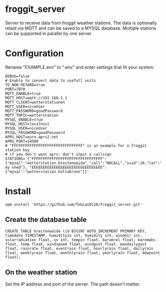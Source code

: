 # froggit_server
 Server to receive data from froggit weather stations. The data is optionally relaid via MQTT and can be saved to a MYSQL database. Multiple stations can be supported in parallel by one server.
# Configuration
Rename "EXAMPLE.env" to ".env" and enter settings that fit your system.

    DEBUG=false
    # Enable to convert data to usefull units
    TO_NON_RETARD=true
    PORT=7070
    MQTT_ENABLE=true
    MQTT_HOST=mqtt://192.168.1.1
    MQTT_CLIENT=wetterstationen
    MQTT_USER=niceUser
    MQTT_PASSWORD=goodPassword
    MQTT_TOPIC=wetterstation
    MYSQL_ENABLE=true
    MYSQL_HOST=localhost
    MYSQL_USER=niceUser
    MYSQL_PASSWORD=goodPassword
    APRS_HOST=euro.aprs2.net
    APRS_PORT=14580
    # "FFFFFFFFFFFFFFFFFFFFFFFFFFFFFFFF" is an example for a froggit station key
    # if you don't want aprs: don't input a callsign
    STATIONS='{"FFFFFFFFFFFFFFFFFFFFFFFFFFFFFFFF":{"mysql":"wetterstation.breitenwaida","call":"N0CALL","ssid":10,"lat":"4780.60N","lon":"01604.02E","comment":"on my shed"}, "EEEEEEEEEEEEEEEEEEEEEEEEEEEEEEEE":{"mysql":"wetterstation.hollabrunn"}}'

# Install

    npm install 'https://github.com/Tobias0110/froggit_server.git'

## Create the database table

    CREATE TABLE breitenwaida (id BIGINT AUTO_INCREMENT PRIMARY KEY, timedate TIMESTAMP, humidityin int, humidity int, winddir int, solarradiation float, uv int, tempin float, baromrel float, baromabs float, temp float, windspeed float, windgust float, maxdailygust float, rainrate float, eventrain float, hourlyrain float, dailyrain float, weeklyrain float, monthlyrain float, yearlyrain float, dewpoint float);

## On the weather station

Set the IP address and port of the server. The path doesn't matter.
